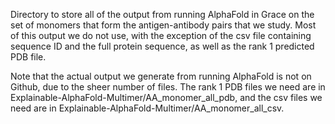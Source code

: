 Directory to store all of the output from running AlphaFold in Grace on the set of monomers that form the antigen-antibody pairs that we study. Most of this output we do not use, with the exception of the csv file containing sequence ID and the full protein sequence, as well as the rank 1 predicted PDB file.

Note that the actual output we generate from running AlphaFold is not on Github, due to the sheer number of files. The rank 1 PDB files we need are in Explainable-AlphaFold-Multimer/AA_monomer_all_pdb, and the csv files we need are in Explainable-AlphaFold-Multimer/AA_monomer_all_csv.
